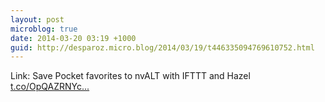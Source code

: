 ```yaml
---
layout: post
microblog: true
date: 2014-03-20 03:19 +1000
guid: http://desparoz.micro.blog/2014/03/19/t446335094769610752.html
---
```

Link: Save Pocket favorites to nvALT with IFTTT and Hazel [t.co/OpQAZRNYc...](http://t.co/OpQAZRNYc7)
